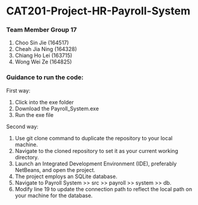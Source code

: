 # CAT201-Project-HR-Payroll-System

### Team Member Group 17
1. Choo Sin Jie (164517) 
2. Cheah Jia Ning (164328)
3. Chiang Ho Lei (163715)
4. Wong Wei Ze (164825)

### Guidance to run the code:
First way:
1) Click into the exe folder 
2) Download the Payroll_System.exe
3) Run the exe file
   
Second way:
1. Use git clone command to duplicate the repository to your local machine.
2. Navigate to the cloned repository to set it as your current working directory.
3. Launch an Integrated Development Environment (IDE), preferably NetBeans, and open the project.
4. The project employs an SQLite database.
5. Navigate to Payroll System >> src >> payroll >> system >> db.
6. Modify line 19 to update the connection path to reflect the local path on your machine for the database.
